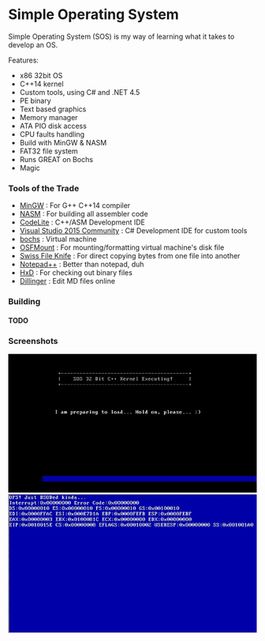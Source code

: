 # Simple Operating System

Simple Operating System (SOS) is my way of learning what it takes to develop an OS.

Features:
  - x86 32bit OS
  - C++14 kernel
  - Custom tools, using C# and .NET 4.5
  - PE binary
  - Text based graphics
  - Memory manager
  - ATA PIO disk access
  - CPU faults handling
  - Build with MinGW & NASM
  - FAT32 file system
  - Runs GREAT on Bochs
  - Magic

### Tools of the Trade
- [MinGW] : For G++ C++14 compiler
- [NASM] : For building all assembler code
- [CodeLite] : C++/ASM Development IDE
- [Visual Studio 2015 Community][vs2015] : C# Development IDE for custom tools
- [bochs] : Virtual machine
- [OSFMount] : For mounting/formatting virtual machine's disk file
- [Swiss File Knife][sfk] : For direct copying bytes from one file into another
- [Notepad++][npp] : Better than notepad, duh
- [HxD] : For checking out binary files
- [Dillinger] : Edit MD files online

[mingw]: <http://www.mingw.org/>
[nasm]: <http://www.nasm.us/>
[codelite]: <http://codelite.org/>
[vs2015]: <https://www.visualstudio.com/en-us/products/visual-studio-community-vs.aspx>
[bochs]: <http://bochs.sourceforge.net/>
[osfmount]: <http://www.osforensics.com/tools/mount-disk-images.html>
[sfk]: <http://stahlworks.com/dev/swiss-file-knife.html>
[npp]: <https://notepad-plus-plus.org/>
[hxd]: <https://mh-nexus.de/en/hxd/>
[dillinger]: <http://dillinger.io/>

### Building
#### TODO

### Screenshots
![loading](https://raw.githubusercontent.com/darkhunterbg/sos/master/screenshots/loading.JPG)
![loading](https://raw.githubusercontent.com/darkhunterbg/sos/master/screenshots/bsod.JPG)